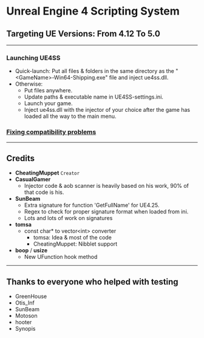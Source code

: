 # Unreal Engine 4 Scripting System

## Targeting UE Versions: From 4.12 To 5.0

---

### Launching UE4SS

- Quick-launch: Put all files & folders in the same directory as the "\<GameName>-Win64-Shipping.exe" file and inject ue4ss.dll.
- Otherwise:
  - Put files anywhere.
  - Update paths & executable name in UE4SS-settings.ini.
  - Launch your game.
  - Inject ue4ss.dll with the injector of your choice after the game has loaded all the way to the main menu.

### [Fixing compatibility problems](https://github.com/UE4SS/UE4SS/blob/master/Guides/FixingBrokenAOBs.md)

---

## Credits

- **CheatingMuppet** `Creator`
- **CasualGamer**
  - Injector code & aob scanner is heavily based on his work, 90% of that code is his.
- **SunBeam**
  - Extra signature for function 'GetFullName' for UE4.25.
  - Regex to check for proper signature format when loaded from ini.
  - Lots and lots of work on signatures
- **tomsa**
  - const char* to vector\<int> converter
    - tomsa: Idea & most of the code
    - CheatingMuppet: Nibblet support
- **boop** / **usize**
  - New UFunction hook method

---

## Thanks to everyone who helped with testing

- GreenHouse
- Otis_Inf
- SunBeam
- Motoson
- hooter
- Synopis
